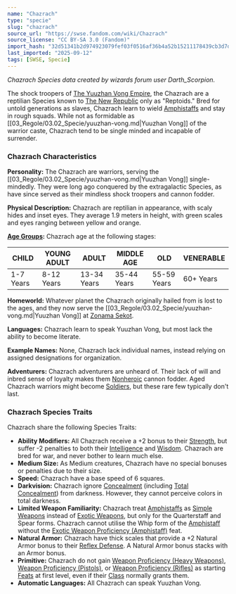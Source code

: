 ```yaml
---
name: "Chazrach"
type: "specie"
slug: "chazrach"
source_url: "https://swse.fandom.com/wiki/Chazrach"
source_license: "CC BY-SA 3.0 (Fandom)"
import_hash: "32d51341b2d974923079fef03f0516af36b4a52b15211178439cb3d7dad6bf71"
last_imported: "2025-09-12"
tags: [SWSE, Specie]
---
```

*Chazrach Species data created by wizards forum user Darth_Scorpion.*

The shock troopers of [The Yuuzhan Vong Empire](https://swse.fandom.com/wiki/The_Yuuzhan_Vong_Empire), the Chazrach are a reptilian Species known to [The New Republic](https://swse.fandom.com/wiki/The_New_Republic) only as "Reptoids." Bred for untold generations as slaves, Chazrach learn to wield [Amphistaffs](https://swse.fandom.com/wiki/Amphistaffs) and stay in rough squads. While not as formidable as [[03_Regole/03.02_Specie/yuuzhan-vong.md|Yuuzhan Vong]] of the warrior caste, Chazrach tend to be single minded and incapable of surrender.

### Chazrach Characteristics
**Personality:** The Chazrach are warriors, serving the [[03_Regole/03.02_Specie/yuuzhan-vong.md|Yuuzhan Vong]] single-mindedly. They were long ago conquered by the extragalactic Species, as have since served as their mindless shock troopers and cannon fodder.

**Physical Description:** Chazrach are reptilian in appearance, with scaly hides and inset eyes. They average 1.9 meters in height, with green scales and eyes ranging between yellow and orange.

**[Age Groups](https://swse.fandom.com/wiki/Age_Groups):** Chazrach age at the following stages:

| CHILD | YOUNG ADULT | ADULT | MIDDLE AGE | OLD | VENERABLE |
| --- | --- | --- | --- | --- | --- |
| 1-7 Years | 8-12 Years | 13-34 Years | 35-44 Years | 55-59 Years | 60+ Years |

**Homeworld:** Whatever planet the Chazrach originally hailed from is lost to the ages, and they now serve the [[03_Regole/03.02_Specie/yuuzhan-vong.md|Yuuzhan Vong]] at [Zonama Sekot](https://swse.fandom.com/wiki/Zonama_Sekot).

**Languages:** Chazrach learn to speak Yuuzhan Vong, but most lack the ability to become literate.

**Example Names:** None, Chazrach lack individual names, instead relying on assigned designations for organization.

**Adventurers:** Chazrach adventurers are unheard of. Their lack of will and inbred sense of loyalty makes them [Nonheroic](https://swse.fandom.com/wiki/Nonheroic) cannon fodder. Aged Chazrach warriors might become [Soldiers](https://swse.fandom.com/wiki/Soldiers), but these rare few typically don't last.
### Chazrach Species Traits
Chazrach share the following Species Traits:
- **Ability Modifiers:** All Chazrach receive a +2 bonus to their [Strength](https://swse.fandom.com/wiki/Strength), but suffer -2 penalties to both their [Intelligence](https://swse.fandom.com/wiki/Intelligence) and [Wisdom](https://swse.fandom.com/wiki/Wisdom). Chazrach are bred for war, and never bother to learn much else.
- **Medium Size:** As Medium creatures, Chazrach have no special bonuses or penalties due to their size.
- **Speed:** Chazrach have a base speed of 6 squares.
- **Darkvision:** Chazrach ignore [Concealment](https://swse.fandom.com/wiki/Concealment) (including [Total Concealment](https://swse.fandom.com/wiki/Total_Concealment)) from darkness. However, they cannot perceive colors in total darkness.
- **Limited Weapon Familiarity:** Chazrach treat [Amphistaffs](https://swse.fandom.com/wiki/Amphistaffs) as [Simple Weapons](https://swse.fandom.com/wiki/Simple_Weapons) instead of [Exotic Weapons](https://swse.fandom.com/wiki/Exotic_Weapons), but only for the Quarterstaff and Spear forms. Chazrach cannot utilise the Whip form of the [Amphistaff](https://swse.fandom.com/wiki/Amphistaff) without the [Exotic Weapon Proficiency (Amphistaff)](https://swse.fandom.com/wiki/Exotic_Weapon_Proficiency_(Amphistaff)) feat.
- **Natural Armor:** Chazrach have thick scales that provide a +2 Natural Armor bonus to their [Reflex Defense](https://swse.fandom.com/wiki/Reflex_Defense). A Natural Armor bonus stacks with an Armor bonus.
- **Primitive:** Chazrach do not gain [Weapon Proficiency (Heavy Weapons)](https://swse.fandom.com/wiki/Weapon_Proficiency_(Heavy_Weapons)), [Weapon Proficiency (Pistols)](https://swse.fandom.com/wiki/Weapon_Proficiency_(Pistols)), or [Weapon Proficiency (Rifles)](https://swse.fandom.com/wiki/Weapon_Proficiency_(Rifles)) as starting [Feats](https://swse.fandom.com/wiki/Feats) at first level, even if their [Class](https://swse.fandom.com/wiki/Class) normally grants them.
- **Automatic Languages:** All Chazrach can speak Yuuzhan Vong.